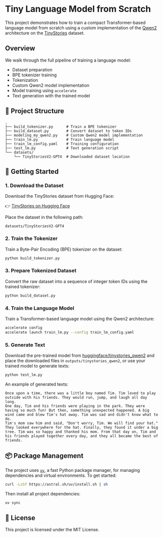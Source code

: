 # Tiny Language Model from Scratch

This project demonstrates how to train a compact Transformer-based language model from scratch using a custom implementation of the [Qwen2](https://github.com/QwenLM/Qwen) architecture on the [TinyStories](https://huggingface.co/datasets/roneneldan/TinyStories) dataset.

## Overview

We walk through the full pipeline of training a language model:
- Dataset preparation
- BPE tokenizer training
- Tokenization
- Custom Qwen2 model implementation 
- Model training using `accelerate`
- Text generation with the trained model

## 📁 Project Structure

```
.
├── build_tokenizer.py      # Train a BPE tokenizer
├── build_dataset.py        # Convert dataset to token IDs
├── modeling_my_qwen2.py    # Custom Qwen2 model implementation
├── train_lm.py             # Train language model
├── train_lm_config.yaml    # Training configuration
├── test_lm.py              # Text generation script
└── datasets/
    └── TinyStoriesV2-GPT4  # Downloaded dataset location
```

## 🚀 Getting Started

### 1. Download the Dataset

Download the TinyStories dataset from Hugging Face:

👉 [TinyStories on Hugging Face](https://huggingface.co/datasets/roneneldan/TinyStories)

Place the dataset in the following path:
```
datasets/TinyStoriesV2-GPT4
```

### 2. Train the Tokenizer

Train a Byte-Pair Encoding (BPE) tokenizer on the dataset:

```bash
python build_tokenizer.py
```

### 3. Prepare Tokenized Dataset

Convert the raw dataset into a sequence of integer token IDs using the trained tokenizer:

```bash
python build_dataset.py
```

### 4. Train the Language Model

Train a Transformer-based language model using the Qwen2 architecture:

```bash
accelerate config
accelerate launch train_lm.py --config train_lm_config.yaml
```

### 5. Generate Text

Download the pre-trained model from [huggingface/tinystories_qwen2](https://huggingface.co/wencan25/tinystories_qwen2) and place the downloaded files in `outputs/tinystories_qwen2`, or use your trained model to generate texts:

```bash
python test_lm.py
```

An example of generated texts:

```text
Once upon a time, there was a little boy named Tim. Tim loved to play outside with his friends. They would run, jump, and laugh all day long.
One day, Tim and his friends were playing in the park. They were having so much fun! But then, something unexpected happened. A big wind came and blew Tim's hat away. Tim was sad and didn't know what to do.
Tim's mom saw him and said, "Don't worry, Tim. We will find your hat." They looked everywhere for the hat. Finally, they found it under a big tree. Tim was so happy and thanked his mom. From that day on, Tim and his friends played together every day, and they all became the best of friends.
```


## 📦 Package Management

The project uses [`uv`](https://github.com/astral-sh/uv), a fast Python package manager, for managing dependencies and virtual environments. To get started:

```bash
curl -LsSf https://astral.sh/uv/install.sh | sh
```

Then install all project dependencies:

```bash
uv sync
```

## 📌 License

This project is licensed under the MIT License.